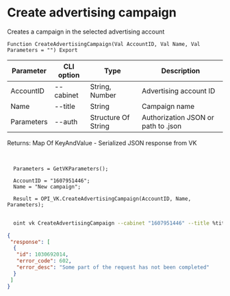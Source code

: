 ﻿---
sidebar_position: 1
---

# Create advertising campaign
 Creates a campaign in the selected advertising account



`Function CreateAdvertisingCampaign(Val AccountID, Val Name, Val Parameters = "") Export`

  | Parameter | CLI option | Type | Description |
  |-|-|-|-|
  | AccountID | --cabinet | String, Number | Advertising account ID |
  | Name | --title | String | Campaign name |
  | Parameters | --auth | Structure Of String | Authorization JSON or path to .json |

  
  Returns:  Map Of KeyAndValue - Serialized JSON response from VK

<br/>




```bsl title="Code example"
  Parameters = GetVKParameters();
  
  AccountID = "1607951446";
  Name = "New campaign";
  
  Result = OPI_VK.CreateAdvertisingCampaign(AccountID, Name, Parameters);
```



```sh title="CLI command example"
    
  oint vk CreateAdvertisingCampaign --cabinet "1607951446" --title %title% --auth "GetVKParameters()"

```

```json title="Result"
{
 "response": [
  {
   "id": 1030692014,
   "error_code": 602,
   "error_desc": "Some part of the request has not been completed"
  }
 ]
}
```
